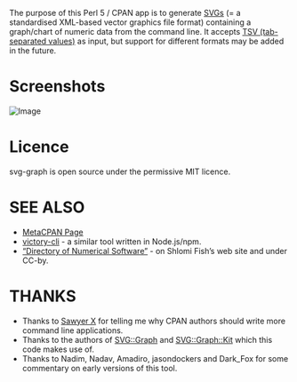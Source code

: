 The purpose of this Perl 5 / CPAN app is to generate
[SVGs](https://en.wikipedia.org/wiki/Scalable_Vector_Graphics) (=
a standardised XML-based vector graphics file format) containing a
graph/chart of numeric data from the command line. It accepts
[TSV (tab-separated values)](https://en.wikipedia.org/wiki/Tab-separated_values)
as input, but support for different formats may be added in the future.

# Screenshots

![Image](<http://www.shlomifish.org/Files/files/images/gwenview-fc-solve-svg-graph.png>)

# Licence

svg-graph is open source under the permissive MIT licence.

# SEE ALSO

- [MetaCPAN Page](https://metacpan.org/release/App-SVG-Graph)
- [victory-cli](https://github.com/FormidableLabs/victory-cli) - a similar tool
written in Node.js/npm.
- [“Directory of Numerical Software”](http://www.shlomifish.org/open-source/resources/numerical-software/) - on Shlomi Fish’s web site and under CC-by.

# THANKS

- Thanks to [Sawyer X](http://blogs.perl.org/users/sawyer_x/) for telling me
why CPAN authors should write more command line applications.
- Thanks to the authors of [SVG::Graph](https://metacpan.org/release/SVG-Graph)
and [SVG::Graph::Kit](https://metacpan.org/release/SVG-Graph-Kit) which this
code makes use of.
- Thanks to Nadim, Nadav, Amadiro, jasondockers and Dark_Fox for some
commentary on early versions of this tool.

